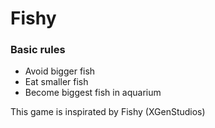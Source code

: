 # Fishy

### Basic rules
- Avoid bigger fish
- Eat smaller fish
- Become biggest fish in aquarium

<!---### Controls
- Arrow keys (Up, Down, Left, Right)
- Mouse-->

This game is inspirated by Fishy (XGenStudios)